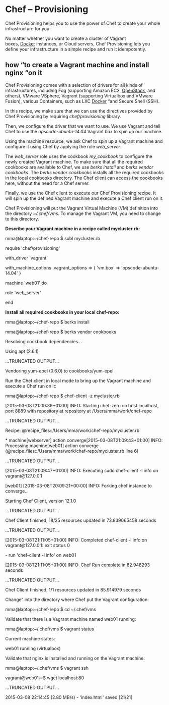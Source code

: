 Chef – Provisioning
===================

Chef Provisioning helps you to use the power of Chef to create your whole
infrastructure for you.

No matter whether you want to create a cluster of Vagrant
boxes, [Docker](https://subscription.packtpub.com/tech/docker) instances, or
Cloud servers, Chef Provisioning lets you define your infrastructure in a simple
recipe and run it idempotently.

how “to create a Vagrant machine and install nginx “on it
---------------------------------------------------------

Chef Provisioning comes with a selection of drivers for all kinds of
infrastructures, including Fog (supporting Amazon
EC2, [OpenStack](https://subscription.packtpub.com/search?released=Available&tool=OpenStack),
and others), VMware VSphere, Vagrant (supporting Virtualbox and VMware Fusion),
various Containers, such as
LXC [Docker](https://subscription.packtpub.com/tech/docker) “and Secure Shell
(SSH).

In this recipe, we make sure that we can use the directives provided by Chef
Provisioning by requiring *chef/provisioning* library.

Then, we configure the driver that we want to use. We use Vagrant and tell Chef
to use the *opscode-ubuntu-14.04* Vagrant box to spin up our machine.

Using the machine resource, we ask Chef to spin up a Vagrant machine and
configure it using Chef by applying the role *web_server*.

The *web_server* role uses the cookbook *my_cookbook* to configure the newly
created Vagrant machine. To make sure that all the required cookbooks are
available to Chef, we use *berks install* and *berks vendor cookbooks*.
The *berks vendor cookbooks* installs all the required cookbooks in the local
cookbooks directory. The Chef client can access the cookbooks here, without the
need for a Chef server.

Finally, we use the Chef client to execute our Chef Provisioning recipe. It will
spin up the defined Vagrant machine and execute a Chef client run on it.

Chef Provisioning will put the Vagrant Virtual Machine (VM) definition into the
directory *\~/.chef/vms*. To manage the Vagrant VM, you need to change to this
directory.

**Describe your Vagrant machine in a recipe called mycluster.rb:**

mma\@laptop:\~/chef-repo \$ subl mycluster.rb

require 'chef/provisioning'

with_driver 'vagrant'

with_machine_options :vagrant_options =\> { 'vm.box' =\> 'opscode-ubuntu-14.04'
}

machine 'web01' do

role 'web_server'

end

**Install all required cookbooks in your local chef-repo:**

mma\@laptop:\~/chef-repo \$ berks install

mma\@laptop:\~/chef-repo \$ berks vendor cookbooks

Resolving cookbook dependencies...

Using apt (2.6.1)

...TRUNCATED OUTPUT...

Vendoring yum-epel (0.6.0) to cookbooks/yum-epel

Run the Chef client in local mode to bring up the Vagrant machine and execute a
Chef run on it:

mma\@laptop:\~/chef-repo \$ chef-client -z mycluster.rb

[2015-03-08T21:09:39+01:00] INFO: Starting chef-zero on host localhost, port
8889 with repository at repository at /Users/mma/work/chef-repo

...TRUNCATED OUTPUT...

Recipe: \@recipe_files::/Users/mma/work/chef-repo/mycluster.rb

\* machine[webserver] action converge[2015-03-08T21:09:43+01:00] INFO:
Processing machine[web01] action converge
(\@recipe_files::/Users/mma/work/chef-repo/mycluster.rb line 6)

...TRUNCATED OUTPUT...

[2015-03-08T21:09:47+01:00] INFO: Executing sudo chef-client -l info on
vagrant\@127.0.0.1

[web01] [2015-03-08T20:09:21+00:00] INFO: Forking chef instance to converge...

Starting Chef Client, version 12.1.0

...TRUNCATED OUTPUT...

Chef Client finished, 18/25 resources updated in 73.839065458 seconds

...TRUNCATED OUTPUT...

[2015-03-08T21:11:05+01:00] INFO: Completed chef-client -l info on
vagrant\@127.0.0.1: exit status 0

\- run 'chef-client -l info' on web01

[2015-03-08T21:11:05+01:00] INFO: Chef Run complete in 82.948293 seconds

...TRUNCATED OUTPUT...

Chef Client finished, 1/1 resources updated in 85.914979 seconds

Change” into the directory where Chef put the Vagrant configuration:

mma\@laptop:\~/chef-repo \$ cd \~/.chef/vms

Validate that there is a Vagrant machine named web01 running:

mma\@laptop:\~/.chef/vms \$ vagrant status

Current machine states:

web01 running (virtualbox)

Validate that nginx is installed and running on the Vagrant machine:

mma\@laptop:\~/.chef/vms \$ vagrant ssh

vagrant\@web01:\~\$ wget localhost:80

...TRUNCATED OUTPUT...

2015-03-08 22:14:45 (2.80 MB/s) - 'index.html' saved [21/21]
